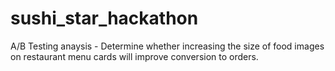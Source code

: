 # sushi_star_hackathon
A/B Testing anaysis - Determine whether increasing the size of food images on restaurant menu cards will improve conversion to orders.
